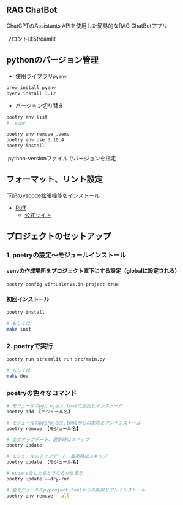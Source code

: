 
## RAG ChatBot
ChatGPTのAssistants APIを使用した簡易的なRAG ChatBotアプリ

フロントはStreamlit

## pythonのバージョン管理

- 使用ライブラリ`pyenv`
```sh
brew install pyenv
pyenv install 3.12
```

- バージョン切り替え
```sh
poetry env list
# .venv

poetry env remove .venv
poetry env use 3.10.4
poetry install
```

.python-versionファイルでバージョンを指定

## フォーマット、リント設定

下記のvscode拡張機能をインストール
- [Ruff](https://marketplace.visualstudio.com/items?itemName=charliermarsh.ruff)
  - [公式サイト](https://docs.astral.sh/ruff/)

## プロジェクトのセットアップ

### 1. poetryの設定〜モジュールインストール

#### venvの作成場所をプロジェクト直下にする設定（globalに設定される）
```sh
poetry config virtualenvs.in-project true
```

#### 初回インストール
```sh
poetry install

# もしくは
make init
```

### 2. poetryで実行

```sh
poetry run streamlit run src/main.py

# もしくは
make dev
```

### poetryの色々なコマンド
```sh
# モジュールのpyproject.tomlに追記とインストール
poetry add 【モジュール名】

# モジュールのpyproject.tomlからの削除とアンインストール
poetry remove 【モジュール名】

# 全てアップデート、最新時はスキップ
poetry update

# モジュールのアップデート、最新時はスキップ
poetry update 【モジュール名】

# updateをしたらどうなるかを表示
poetry update –-dry-run

# 全モジュールのpyproject.tomlからの削除とアンインストール
poetry env remove --all
```

